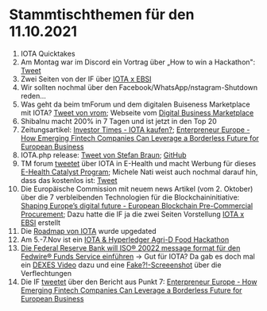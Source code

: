 # Stammtischthemen für den 11.10.2021

1.  IOTA Quicktakes
2.  Am Montag war im Discord ein Vortrag über „How to win a Hackathon": [Tweet](https://twitter.com/IOTAXTeams/status/1445039733420314626)
3.  Zwei Seiten von der IF über [IOTA x EBSI](https://ec.europa.eu/newsroom/dae/redirection/document/79732)
4.  Wir sollten nochmal über den Facebook/WhatsApp/nstagram-Shutdown reden...
5.  Was geht da beim tmForum und dem digitalen Buiseness Marketplace mit IOTA? [Tweet von vrom](https://twitter.com/Vrom14286662/status/1445212978920493057?s=20); Webseite vom [Digital Business Marketplace](https://dbm4.net/)
6.  ShibaInu macht 200% in 7 Tagen und ist jetzt in den Top 20
7.  Zeitungsartikel: [Investor Times - IOTA kaufen?](https://investortimes.com/de/iota-kaufen/?amp); [Enterpreneur Europe - How Emerging Fintech Companies Can Leverage a Borderless Future for European Business](https://www.entrepreneur.com/article/386166)
8.  IOTA.php release: [Tweet von Stefan Braun](https://twitter.com/IOTAphp/status/1445393444025901070?s=20); [GitHub](https://github.com/iota-community/iota.php)
9.  TM forum [tweetet](https://twitter.com/tmforumorg/status/1445238578158702594?s=20) über IOTA in E-Health und macht Werbung für dieses [E-Health Catalyst Program](https://myaccount.tmforum.org/networks/9176/index.html); Michele Nati weist auch nochmal darauf hin, dass das kostenlos ist: [Tweet](https://twitter.com/michelenati/status/1445660521433235461?s=20)
10.  Die Europäische Commission mit neuem news Artikel (vom 2. Oktober) über die 7 verbleibenden Technologien für die Blockchaininitiative: [Shaping Europe’s digital future - European Blockchain Pre-Commercial Procurement](https://digital-strategy.ec.europa.eu/en/news/european-blockchain-pre-commercial-procurement); Dazu hatte die IF ja die zwei Seiten Vorstellung [IOTA x EBSI](https://ec.europa.eu/newsroom/dae/redirection/document/79732) erstellt
11.  Die [Roadmap von IOTA](https://roadmap.iota.org/) wurde upgedated
12.  Am 5.-7.Nov ist ein [IOTA & Hyperledger Agri-D Food Hackathon](https://hack.agri-d.org/docs/about-the-hack/)
13.  [Die Federal Reserve Bank will ISO® 20022 message format für den Fedwire® Funds Service einführen](https://www.federalreserve.gov/newsevents/pressreleases/other20211004a.htm) -> Gut für IOTA? Da gab es doch mal ein [DEXES Video](https://www.youtube.com/watch?v=QUBVWOZb9xY&t=1811s) dazu und eine [Fake?!-Screeenshot](https://twitter.com/777Libertas/status/1445320506261921795?s=20) über die Verflechtungen
14.  Die IF [tweetet](https://twitter.com/iota/status/1445664364745297929?s=20) über den Bericht aus Punkt 7: [Enterpreneur Europe - How Emerging Fintech Companies Can Leverage a Borderless Future for European Business](https://www.entrepreneur.com/article/386166)
